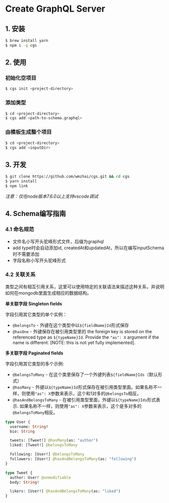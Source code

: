 # Create GraphQL Server


## 1. 安装
 
```bash
$ brew install yarn
$ npm i -g cgs
```

## 2. 使用

### 初始化空项目
```bash
$ cgs init <project-directory>
```
### 添加类型
```bash
$ cd <project-directory>
$ cgs add <path-to-schema.graphql>
```

### 由模板生成整个项目
```bash
$ cd <project-directory>
$ cgs add <inputDir> 
```

## 3. 开发

```bash
$ git clone https://github.com/wmzhai/cgs.git && cd cgs
$ yarn install
$ npm link
```
*注意：仅在node版本7.6.0以上支持vscode调试*

## 4. Schema编写指南

### 4.1 命名规范

* 文件名小写开头驼峰形式文件，后缀为graphql
* add type时会自动添加id, createdAt和updatedAt，所以在编写inputSchema时不需要添加
* 字段名称小写开头驼峰形式

### 4.2 关联关系


类型之间有相互引用关系，这里可以使用特定的关联语法来描述这种关系，并说明如何在mongodb里面生成相应的数据结构。

**单关联字段 Singleton fields**

字段引用其它类型的单个实例：

- `@belongsTo` - 外键在这个类型中以`${fieldName}Id`形式保存
- `@hasOne` - 外键保存在被引用类型里的 the foreign key is stored on the referenced type as `${typeName}Id`. Provide the `"as": X` argument if the name is different. [NOTE: this is not yet fully implemented].

**多关联字段 Paginated fields**

字段引用其它类型的多个示例:

- `@belongsToMany` - 在这个类里保存了一个外键列表`${fieldName}Ids`（默认形式）
- `@hasMany` - 外键以`${typeName}Id`形式保存在被引用类型里面。如果名称不一样，则使用`"as": X`参数来表示，这个和1对多的`@belongsTo`相反。
- `@hasAndBelongsToMany` - 在被引用类型里面，外键以`${typeName}Ids`形式表示. 如果名称不一样，则使用`"as": X`参数来表示，这个是多对多的`@belongsToMany`相反。

```graphql
type User {
  username: String!
  bio: String

  tweets: [Tweet!] @hasMany(as: "author")
  liked: [Tweet!] @belongsToMany

  following: [User!] @belongsToMany
  followers: [User!] @hasAndBelongsToMany(as: "following")
}

type Tweet {
  author: User! @unmodifiable
  body: String!

  likers: [User!] @hasAndBelongsToMany(as: "liked")
}
```
